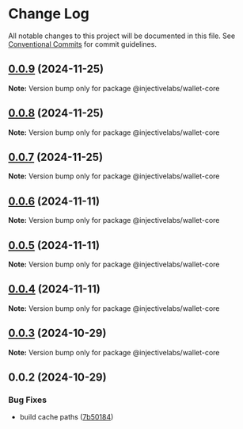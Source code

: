 # Change Log

All notable changes to this project will be documented in this file.
See [Conventional Commits](https://conventionalcommits.org) for commit guidelines.

## [0.0.9](https://github.com/InjectiveLabs/injective-ts/compare/@injectivelabs/wallet-core@0.0.8...@injectivelabs/wallet-core@0.0.9) (2024-11-25)

**Note:** Version bump only for package @injectivelabs/wallet-core





## [0.0.8](https://github.com/InjectiveLabs/injective-ts/compare/@injectivelabs/wallet-core@0.0.7...@injectivelabs/wallet-core@0.0.8) (2024-11-25)

**Note:** Version bump only for package @injectivelabs/wallet-core





## [0.0.7](https://github.com/InjectiveLabs/injective-ts/compare/@injectivelabs/wallet-core@0.0.7-beta.5...@injectivelabs/wallet-core@0.0.7) (2024-11-25)

**Note:** Version bump only for package @injectivelabs/wallet-core





## [0.0.6](https://github.com/InjectiveLabs/injective-ts/compare/@injectivelabs/wallet-core@0.0.5...@injectivelabs/wallet-core@0.0.6) (2024-11-11)

**Note:** Version bump only for package @injectivelabs/wallet-core





## [0.0.5](https://github.com/InjectiveLabs/injective-ts/compare/@injectivelabs/wallet-core@0.0.4...@injectivelabs/wallet-core@0.0.5) (2024-11-11)

**Note:** Version bump only for package @injectivelabs/wallet-core





## [0.0.4](https://github.com/InjectiveLabs/injective-ts/compare/@injectivelabs/wallet-core@0.0.4-beta.7...@injectivelabs/wallet-core@0.0.4) (2024-11-11)

**Note:** Version bump only for package @injectivelabs/wallet-core





## [0.0.3](https://github.com/InjectiveLabs/injective-ts/compare/@injectivelabs/wallet-core@0.0.3-beta.0...@injectivelabs/wallet-core@0.0.3) (2024-10-29)

**Note:** Version bump only for package @injectivelabs/wallet-core





## 0.0.2 (2024-10-29)


### Bug Fixes

* build cache paths ([7b50184](https://github.com/InjectiveLabs/injective-ts/commit/7b5018431d970bfb00d022878fbf7994e4878e72))

